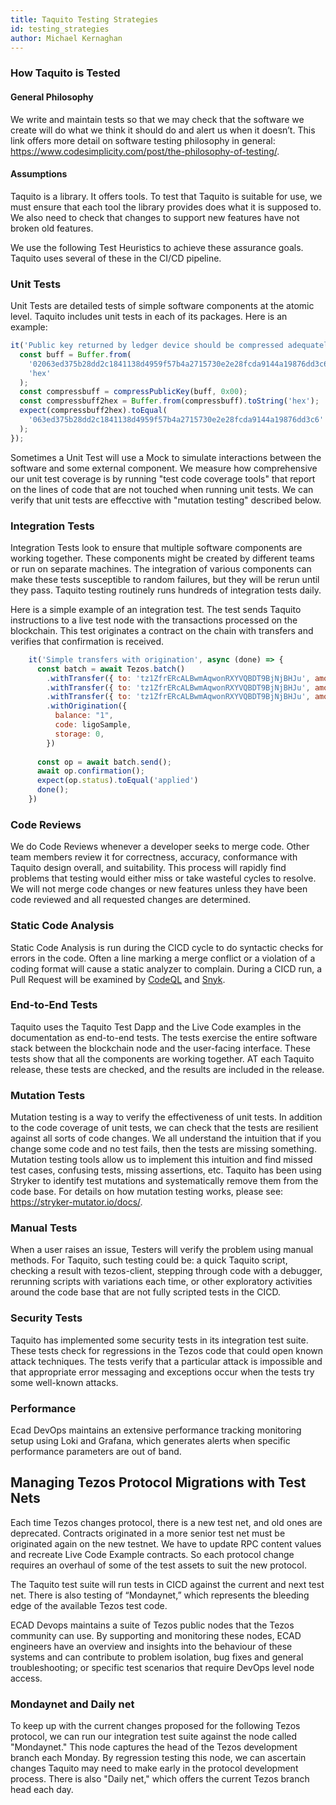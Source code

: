 ```yaml
---
title: Taquito Testing Strategies
id: testing_strategies
author: Michael Kernaghan
---
```

 
### How Taquito is Tested
 
#### General Philosophy
 
We write and maintain tests so that we may check that the software we create will do what we think it should do and alert us when it doesn’t.
This link offers more detail on software testing philosophy in general: https://www.codesimplicity.com/post/the-philosophy-of-testing/.
 
#### Assumptions
 
Taquito is a library. It offers tools. To test that Taquito is suitable for use, we must ensure that each tool the library provides does what it is supposed to. We also need to check that changes to support new features have not broken old features.
 
We use the following Test Heuristics to achieve these assurance goals. Taquito uses several of these in the CI/CD pipeline.
 
### Unit Tests
 
Unit Tests are detailed tests of simple software components at the atomic level. Taquito includes unit tests in each of its packages. Here is an example:
 
  ```javascript
  it('Public key returned by ledger device should be compressed adequately for tz1 before b58 encoding', () => {
    const buff = Buffer.from(
      '02063ed375b28dd2c1841138d4959f57b4a2715730e2e28fcda9144a19876dd3c6',
      'hex'
    );
    const compressbuff = compressPublicKey(buff, 0x00);
    const compressbuff2hex = Buffer.from(compressbuff).toString('hex');
    expect(compressbuff2hex).toEqual(
      '063ed375b28dd2c1841138d4959f57b4a2715730e2e28fcda9144a19876dd3c6'
    );
  });
  ```
 
  Sometimes a Unit Test will use a Mock to simulate interactions between the software and some external component.
  We measure how comprehensive our unit test coverage is by running "test code coverage tools" that report on the lines of code that are not touched when running unit tests. We can verify that unit tests are effecctive with "mutation testing" described below.
 
### Integration Tests
Integration Tests look to ensure that multiple software components are working together. These components might be created by different teams or run on separate machines. The integration of various components can make these tests susceptible to random failures, but they will be rerun until they pass. Taquito testing routinely runs hundreds of integration tests daily.
 
Here is a simple example of an integration test. The test sends Taquito instructions to a live test node with the transactions processed on the blockchain. This test originates a contract on the chain with transfers and verifies that confirmation is received.
 
```javascript
    it('Simple transfers with origination', async (done) => {
      const batch = await Tezos.batch()
        .withTransfer({ to: 'tz1ZfrERcALBwmAqwonRXYVQBDT9BjNjBHJu', amount: 0.02 })
        .withTransfer({ to: 'tz1ZfrERcALBwmAqwonRXYVQBDT9BjNjBHJu', amount: 0.02 })
        .withTransfer({ to: 'tz1ZfrERcALBwmAqwonRXYVQBDT9BjNjBHJu', amount: 0.02 })
        .withOrigination({
          balance: "1",
          code: ligoSample,
          storage: 0,
        })
 
      const op = await batch.send();
      await op.confirmation();
      expect(op.status).toEqual('applied')
      done();
    })
```
 
### Code Reviews
 
We do Code Reviews whenever a developer seeks to merge code. Other team members review it for correctness, accuracy, conformance with Taquito design overall, and suitability. This process will rapidly find problems that testing would either miss or take wasteful cycles to resolve.  We will not merge code changes or new features unless they have been code reviewed and all requested changes are determined.
 
### Static Code Analysis
 
Static Code Analysis is run during the CICD cycle to do syntactic checks for errors in the code. Often a line marking a merge conflict or a violation of a coding format will cause a static analyzer to complain. During a CICD run, a Pull Request will be examined by [CodeQL](https://codeql.github.com/) and [Snyk](https://snyk.io/).
 
### End-to-End Tests
 
Taquito uses the Taquito Test Dapp and the Live Code examples in the documentation as end-to-end tests. The tests exercise the entire software stack between the blockchain node and the user-facing interface.  These tests show that all the components are working together. AT each Taquito release, these tests are checked, and the results are included in the release.
 
### Mutation Tests
 
 Mutation testing is a way to verify the effectiveness of unit tests. In addition to the code coverage of unit tests, we can check that the tests are resilient against all sorts of code changes. We all understand the intuition that if you change some code and no test fails, then the tests are missing something. Mutation testing tools allow us to implement this intuition and find missed test cases, confusing tests, missing assertions, etc. Taquito has been using Stryker to identify test mutations and systematically remove them from the code base. For details on how mutation testing works, please see: https://stryker-mutator.io/docs/.
 
### Manual Tests
 
When a user raises an issue, Testers will verify the problem using manual methods. For Taquito, such testing could be:
a quick Taquito script,
checking a result with tezos-client,
stepping through code with a debugger,
rerunning scripts with variations each time,
or other exploratory activities around the code base that are not fully scripted tests in the CICD.
 
### Security Tests
 
Taquito has implemented some security tests in its integration test suite. These tests check for regressions in the Tezos code that could open known attack techniques. The tests verify that a particular attack is impossible and that appropriate error messaging and exceptions occur when the tests try some well-known attacks.
 
### Performance
 
Ecad DevOps maintains an extensive performance tracking monitoring setup using Loki and Grafana, which generates alerts when specific performance parameters are out of band.
 
## Managing Tezos Protocol Migrations with Test Nets
 
Each time Tezos changes protocol, there is a new test net, and old ones are deprecated. Contracts originated in a more senior test net must be originated again on the new testnet. We have to update RPC content values and recreate Live Code Example contracts. So each protocol change requires an overhaul of some of the test assets to suit the new protocol.
 
The Taquito test suite will run tests in CICD against the current and next test net. There is also testing of “Mondaynet,” which represents the bleeding edge of the available Tezos test code.
 
ECAD Devops maintains a suite of Tezos public nodes that the Tezos community can use. By supporting and monitoring these nodes, ECAD engineers have an overview and insights into the behaviour of these systems and can contribute to problem isolation, bug fixes and general troubleshooting; or specific test scenarios that require DevOps level node access.
 
### Mondaynet and Daily net
 
To keep up with the current changes proposed for the following Tezos protocol, we can run our integration test suite against the node called "Mondaynet." This node captures the head of the Tezos development branch each Monday. By regression testing this node, we can ascertain changes Taquito may need to make early in the protocol development process. There is also "Daily net," which offers the current Tezos branch head each day.